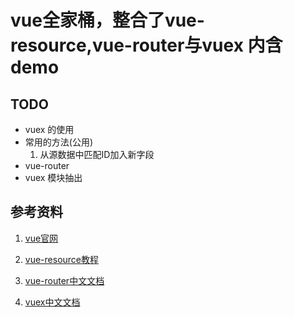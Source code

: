 # vue全家桶，整合了vue-resource,vue-router与vuex 内含demo

## TODO

  - vuex 的使用
  - 常用的方法(公用)
    1. 从源数据中匹配ID加入新字段
  - vue-router
  - vuex 模块抽出

## 参考资料

1. [vue官网](http://cn.vuejs.org/)

2. [vue-resource教程](https://github.com/vuejs/vue-resource)

3. [vue-router中文文档](http://router.vuejs.org/zh-cn/index.html)

4. [vuex中文文档](http://vuex.vuejs.org/zh-cn/index.html)
